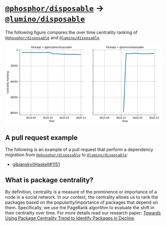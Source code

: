 # [`@phosphor/disposable`](https://www.npmjs.com/package/@phosphor/disposable) -> [`@lumino/disposable`](https://www.npmjs.com/package/@lumino/disposable)

The following figure compares the over time centrality ranking of [`@phosphor/disposable`](https://www.npmjs.com/package/@phosphor/disposable) and [`@lumino/disposable`](https://www.npmjs.com/package/@lumino/disposable).

![the centrality of @phosphor/disposable and @lumino/disposable](../figs/@phosphor_disposable_@lumino_disposable.png)

## A pull request example

The following is an example of a pull request that perform a dependency migration from [`@phosphor/disposable`](https://www.npmjs.com/package/@phosphor/disposable) to [`@lumino/disposable`](https://www.npmjs.com/package/@lumino/disposable):

- [gibiansky/IHaskell#1151](https://github.com/gibiansky/IHaskell/pull/1151)

## What is package centrality?

By definition, centrality is a measure of the prominence or importance of a node in a social network.
In our context, the centrality allows us to rank the packages based on the popularity/importance of packages that depend on them.
Specifically, we use the PageRank algorithm to evaluate the shift in their centrality over time.
For more details read our research paper: [Towards Using Package Centrality Trend to Identify Packages in Decline](https://arxiv.org/abs/2107.10168).
